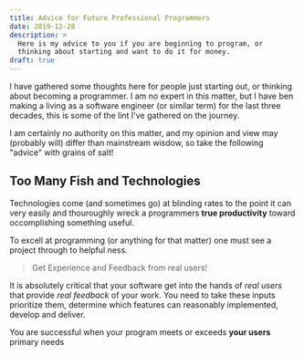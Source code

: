 ```yaml
---
title: Advice for Future Professional Programmers
date: 2019-12-28
description: >
  Here is my advice to you if you are beginning to program, or
  thinking about starting and want to do it for money. 
draft: true
---
```


I have gathered some thoughts here for people just starting out, or
thinking about becoming a programmer. I am no expert in this matter,
but I have ben making a living as a software engineer (or similar
term) for the last three decades, this is some of the lint I've
gathered on the journey.
<!--more-->

I am certainly no authority on this matter, and my opinion and view
may (probably will) differ than mainstream wisdow, so take the
following "advice" with grains of salt!

## Too Many Fish and Technologies

Technologies come (and sometimes go) at blinding rates to the point it
can very easily and thouroughly wreck a programmers **true
productivity** toward occomplishing something useful. 

To excell at programming (or anything for that matter) one must see a
project through to helpful ness. 

> Get Experience and Feedback from real users!

It is absolutely critical that your software get into the hands of
_real users_ that provide _real feedback_ of your work. You need to
take these inputs prioritize them, determine which features can
reasonably implemented, develop and deliver.

You are successful when your program meets or exceeds **your users**
primary needs





